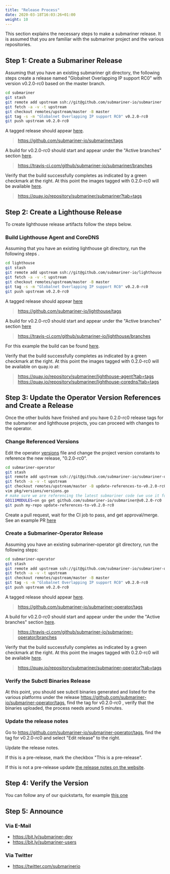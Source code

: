 ```yaml
---
title: "Release Process"
date: 2020-03-18T16:03:26+01:00
weight: 10
---
```


This section explains the necessary steps to make a submariner release.
It is assumed that you are familiar with the submariner project and the various repositories.


## Step 1: Create a Submariner Release


Assuming that you have an existing submariner git directory, the following steps create a release named "Globalnet Overlapping IP support RC0" with version v0.2.0-rc0 based on the master branch.

```bash
cd submariner
git stash
git remote add upstream ssh://git@github.com/submariner-io/submariner
git fetch -a -v -t upstream
git checkout remotes/upstream/master -B master
git tag -s -m "Globalnet Overlapping IP support RC0" v0.2.0-rc0
git push upstream v0.2.0-rc0
```

A tagged release should appear [here](https://github.com/submariner-io/submariner/tags).

> https://github.com/submariner-io/submariner/tags

A build for v0.2.0-rc0 should start and appear under the "Active branches" section [here](https://travis-ci.com/github/submariner-io/submariner/branches).

> https://travis-ci.com/github/submariner-io/submariner/branches

Verify that the build successfully completes as indicated by a green checkmark at the right. At this point the images tagged with 0.2.0-rc0 will be available [here](https://quay.io/repository/submariner/submariner?tab=tags).

> https://quay.io/repository/submariner/submariner?tab=tags

<!-- TODO(mangelajo) https://github.com/submariner-io/submariner-website/issues/46 -->


## Step 2: Create a Lighthouse Release

To create lighthouse release artifacts follow the steps below.

### Build Lighthouse Agent and CoreDNS

Assuming that you have an existing lighthouse git directory, run the following steps .

```bash
cd lighthouse
git stash
git remote add upstream ssh://git@github.com/submariner-io/lighthouse
git fetch -a -v -t upstream
git checkout remotes/upstream/master -B master
git tag -s -m "Globalnet Overlapping IP support RC0" v0.2.0-rc0
git push upstream v0.2.0-rc0
```

A tagged release should appear [here](https://github.com/submariner-io/lighthouse/tags)

> https://github.com/submariner-io/lighthouse/tags

A build for v0.2.0-rc0 should start and appear under the "Active branches" section [here](https://travis-ci.com/github/submariner-io/lighthouse/branches)

> https://travis-ci.com/github/submariner-io/lighthouse/branches

For this example the build can be found [here](https://travis-ci.com/github/submariner-io/lighthouse/builds/153946391).

Verify that the build successfully completes as indicated by a green checkmark at the right. At this point the images tagged with 0.2.0-rc0 will be available on quay.io at:

> https://quay.io/repository/submariner/lighthouse-agent?tab=tags
> https://quay.io/repository/submariner/lighthouse-coredns?tab=tags


## Step 3: Update the Operator Version References and Create a Release

Once the other builds have finished and you have 0.2.0-rc0 release tags for the submariner and lighthouse projects, you can proceed with changes to the operator.

### Change Referenced Versions

Edit the operator [versions](https://github.com/submariner-io/submariner-operator/edit/master/pkg/versions/versions.go) file and change the project version constants to reference the new release, "0.2.0-rc0".


```bash
cd submariner-operator
git stash
git remote add upstream ssh://git@github.com/submariner-io/submariner-operator
git fetch -a -v -t upstream
git checkout remotes/upstream/master -B update-references-to-v0.2.0-rc0
vim pkg/versions/versions.go
# make sure we are referencing the latest submariner code (we use it for verify-connectivity and the API)
GO111MODULES=on go get github.com/submariner-io/submariner@v0.2.0-rc0
git push my-repo update-references-to-v0.2.0-rc0
```


Create a pull request, wait for the CI job to pass, and get approval/merge. See an example PR [here](https://github.com/submariner-io/submariner-operator/pull/276)


### Create a Submariner-Operator Release

Assuming you have an existing submariner-operator git directory, run the following steps:

```bash
cd submariner-operator
git stash
git remote add upstream ssh://git@github.com/submariner-io/submariner-operator
git fetch -a -v -t upstream
git checkout remotes/upstream/master -B master
git tag -s -m "Globalnet Overlapping IP support RC0" v0.2.0-rc0
git push upstream v0.2.0-rc0
```

A tagged release should appear [here](https://github.com/submariner-io/submariner-operator/tags).

> https://github.com/submariner-io/submariner-operator/tags

A build for v0.2.0-rc0 should start and appear under the under the "Active branches" section [here](https://travis-ci.com/github/submariner-io/submariner-operator/branches).

> https://travis-ci.com/github/submariner-io/submariner-operator/branches

Verify that the build successfully completes as indicated by a green checkmark at the right.
At this point the images tagged with 0.2.0-rc0 will be available [here](https://quay.io/repository/submariner/submariner-operator?tab=tags).

> https://quay.io/repository/submariner/submariner-operator?tab=tags


### Verify the Subctl Binaries Release

At this point, you should see subctl binaries generated and listed for the various platforms under the release
 https://github.com/submariner-io/submariner-operator/tags, find the tag for v0.2.0-rc0 , verify that the binaries uploaded, the process needs around 5 minutes.

### Update the release notes

Go to https://github.com/submariner-io/submariner-operator/tags, find the tag for v0.2.0-rc0 and select "Edit release" to the right.

Update the release notes.

If this is a pre-release, mark the checkbox "This is a pre-release".

If this is not a pre-release update [the release notes on the website](https://github.com/submariner-io/submariner-website/edit/master/src/content/releases/_index.en.md).


## Step 4: Verify the Version

You can follow any of our quickstarts, for example [this one](../../quickstart/openshiftgn/)

## Step 5: Announce

### Via E-Mail

* <https://bit.ly/submariner-dev>
* <https://bit.ly/submariner-users>

### Via Twitter

* <https://twitter.com/submarinerio>
